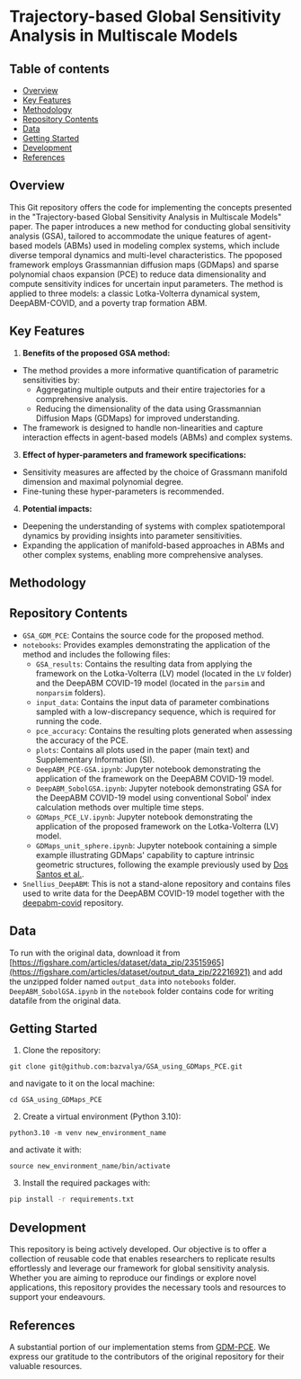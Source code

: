 # Trajectory-based Global Sensitivity Analysis in Multiscale Models

## Table of contents
- [Overview](#overview)
- [Key Features](#key-features)
- [Methodology](#methodology)
- [Repository Contents](#repository-contents)
- [Data](#data)
- [Getting Started](#getting-started)
- [Development](#development)
- [References](#references)

## Overview
This Git repository offers the code for implementing the concepts presented in the "Trajectory-based Global Sensitivity Analysis in Multiscale Models" paper. The paper introduces a new method for conducting global sensitivity analysis (GSA), tailored to accommodate the unique features of agent-based models (ABMs) used in modeling complex systems, which include diverse temporal dynamics and multi-level characteristics. The ppoposed framework employs Grassmannian diffusion maps (GDMaps) and sparse polynomial chaos expansion (PCE) to reduce data dimensionality and compute sensitivity indices for uncertain input parameters. The method is applied to three models: a classic Lotka-Volterra dynamical system, DeepABM-COVID, and a poverty trap formation ABM. 

## Key Features

1. **Benefits of the proposed GSA method:** 
  - The method provides a more informative quantification of parametric sensitivities by:
    - Aggregating multiple outputs and their entire trajectories for a comprehensive analysis.
    - Reducing the dimensionality of the data using Grassmannian Diffusion Maps (GDMaps) for improved understanding.
  - The framework is designed to handle non-linearities and capture interaction effects in agent-based models (ABMs) and complex systems.
3. **Effect of hyper-parameters and framework specifications:**
  - Sensitivity measures are affected by the choice of Grassmann manifold dimension and maximal polynomial degree.
  - Fine-tuning these hyper-parameters is recommended.
4. **Potential impacts:**
  - Deepening the understanding of systems with complex spatiotemporal dynamics by providing insights into parameter sensitivities.
  - Expanding the application of manifold-based approaches in ABMs and other complex systems, enabling more comprehensive analyses.

## Methodology


## Repository Contents
- `GSA_GDM_PCE`: Contains the source code for the proposed method.
- `notebooks`: Provides examples demonstrating the application of the method and includes the following files:
  - `GSA_results`: Contains the resulting data from applying the framework on the Lotka-Volterra (LV) model (located in the `LV` folder) and the DeepABM COVID-19 model (located in the `parsim` and `nonparsim` folders).
  - `input_data`: Contains the input data of parameter combinations sampled with a low-discrepancy sequence, which is required for running the code.
  - `pce_accuracy`: Contains the resulting plots generated when assessing the accuracy of the PCE.
  - `plots`: Contains all plots used in the paper (main text) and Supplementary Information (SI).
  - `DeepABM_PCE-GSA.ipynb`: Jupyter notebook demonstrating the application of the framework on the DeepABM COVID-19 model.
  - `DeepABM_SobolGSA.ipynb`: Jupyter notebook demonstrating GSA for the DeepABM COVID-19 model using conventional Sobol' index calculation methods over multiple time steps.
  - `GDMaps_PCE_LV.ipynb`: Jupyter notebook demonstrating the application of the proposed framework on the Lotka-Volterra (LV) model.
  - `GDMaps_unit_sphere.ipynb`: Jupyter notebook containing a simple example illustrating GDMaps' capability to capture intrinsic geometric structures, following the example previously used by [Dos Santos et al.](https://arxiv.org/abs/2009.07547).
- `Snellius_DeepABM`: This is not a stand-alone repository and contains files used to write data for the DeepABM COVID-19 model together with the [deepabm-covid](https://github.com/ayushchopra96/deepabm-covid.) repository.

## Data
To run with the original data, download it from [https://figshare.com/articles/dataset/data_zip/23515965](https://figshare.com/articles/dataset/output_data_zip/22216921) and add the unzipped folder named `output_data` into `notebooks` folder. `DeepABM_SobolGSA.ipynb` in the `notebook` folder contains code for writing datafile from the original data.

## Getting Started

1. Clone the repository:
```
git clone git@github.com:bazvalya/GSA_using_GDMaps_PCE.git
```
and navigate to it on the local machine:
```
cd GSA_using_GDMaps_PCE
```
2. Create a virtual environment (Python 3.10):
```
python3.10 -m venv new_environment_name
```
and activate it with:
```
source new_environment_name/bin/activate
```
3. Install the required packages with:
```bash
pip install -r requirements.txt
```

## Development

This repository is being actively developed. Our objective is to offer a collection of reusable code that enables researchers to replicate results effortlessly and leverage our framework for global sensitivity analysis. Whether you are aiming to reproduce our findings or explore novel applications, this repository provides the necessary tools and resources to support your endeavours.

## References 

A substantial portion of our implementation stems from [GDM-PCE](https://github.com/katiana22/GDM-PCE). We express our gratitude to the contributors of the original repository for their valuable resources.
